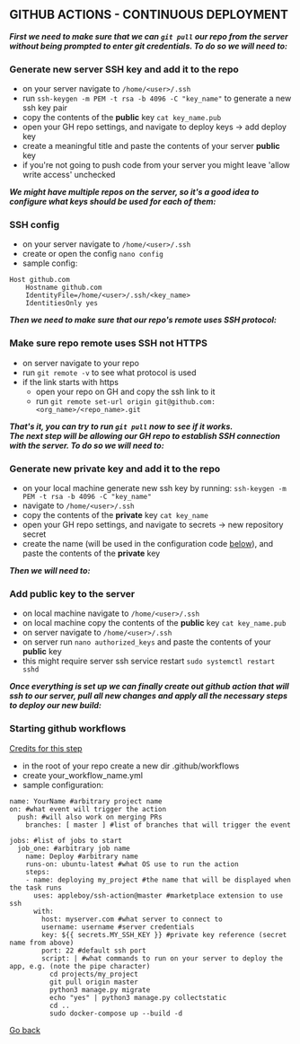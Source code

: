 ## GITHUB ACTIONS - CONTINUOUS DEPLOYMENT

**_First we need to make sure that we can `git pull` our repo from the server without being prompted to enter git credentials. To do so we will need to:_**

### Generate new server SSH key and add it to the repo

- on your server navigate to `/home/<user>/.ssh`
- run `ssh-keygen -m PEM -t rsa -b 4096 -C "key_name"` to generate a new ssh key pair
- copy the contents of the **public** key `cat key_name.pub`
- open your GH repo settings, and navigate to deploy keys -> add deploy key
- create a meaningful title and paste the contents of your server **public** key
- if you're not going to push code from your server you might leave 'allow write access' unchecked

**_We might have multiple repos on the server, so it's a good idea to configure what keys should be used for each of them:_**

### SSH config

- on your server navigate to `/home/<user>/.ssh`
- create or open the config `nano config`
- sample config:

```
Host github.com
    Hostname github.com
    IdentityFile=/home/<user>/.ssh/<key_name>
    IdentitiesOnly yes
```

**_Then we need to make sure that our repo's remote uses SSH protocol:_**

### Make sure repo remote uses SSH not HTTPS

- on server navigate to your repo
- run `git remote -v` to see what protocol is used
- if the link starts with https
  - open your repo on GH and copy the ssh link to it
  - run `git remote set-url origin git@github.com:<org_name>/<repo_name>.git`

**_That's it, you can try to run `git pull` now to see if it works. <br> The next step will be allowing our GH repo to establish SSH connection with the server. To do so we will need to:_**

### Generate new private key and add it to the repo

- on your local machine generate new ssh key by running:
  `ssh-keygen -m PEM -t rsa -b 4096 -C "key_name"`
- navigate to `/home/<user>/.ssh`
- copy the contents of the **private** key `cat key_name`
- open your GH repo settings, and navigate to secrets -> new repository secret
- create the name (will be used in the configuration code <a href="#action">below</a>), and paste the contents of the **private** key

**_Then we will need to:_**

### Add public key to the server

- on local machine navigate to `/home/<user>/.ssh`
- on local machine copy the contents of the **public** key `cat key_name.pub`
- on server navigate to `/home/<user>/.ssh`
- on server run `nano authorized_keys` and paste the contents of your **public** key
- this might require server ssh service restart `sudo systemctl restart sshd`

**_Once everything is set up we can finally create out github action that will ssh to our server, pull all new changes and apply all the necessary steps to deploy our new build:_**

### Starting github workflows
[Credits for this step](https://www.youtube.com/watch?v=gW1TDirJ5E4&ab_channel=omgneering)

- in the root of your repo create a new dir .github/workflows
- create your_workflow_name.yml
- <a name="action"></a>sample configuration:

```
name: YourName #arbitrary project name
on: #what event will trigger the action
  push: #will also work on merging PRs
    branches: [ master ] #list of branches that will trigger the event

jobs: #list of jobs to start
  job_one: #arbitrary job name
    name: Deploy #arbitrary name
    runs-on: ubuntu-latest #what OS use to run the action
    steps:
    - name: deploying my_project #the name that will be displayed when the task runs
      uses: appleboy/ssh-action@master #marketplace extension to use ssh
      with:
        host: myserver.com #what server to connect to
        username: username #server credentials
        key: ${{ secrets.MY_SSH_KEY }} #private key reference (secret name from above)
        port: 22 #default ssh port
        script: | #what commands to run on your server to deploy the app, e.g. (note the pipe character)
          cd projects/my_project
          git pull origin master
          python3 manage.py migrate
          echo "yes" | python3 manage.py collectstatic
          cd ..
          sudo docker-compose up --build -d
```

[Go back](../README.md)

